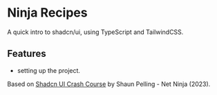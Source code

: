 # Ninja Recipes

A quick intro to shadcn/ui, using TypeScript and TailwindCSS.

<!-- <p align="center">
    <img src="screenshot.png">
</p> -->

## Features

- setting up the project.

Based on [Shadcn UI Crash Course](https://www.youtube.com/playlist?list=PL4cUxeGkcC9h1NXLUuiAQ7c4UtdEInqma) by Shaun Pelling - Net Ninja (2023).
